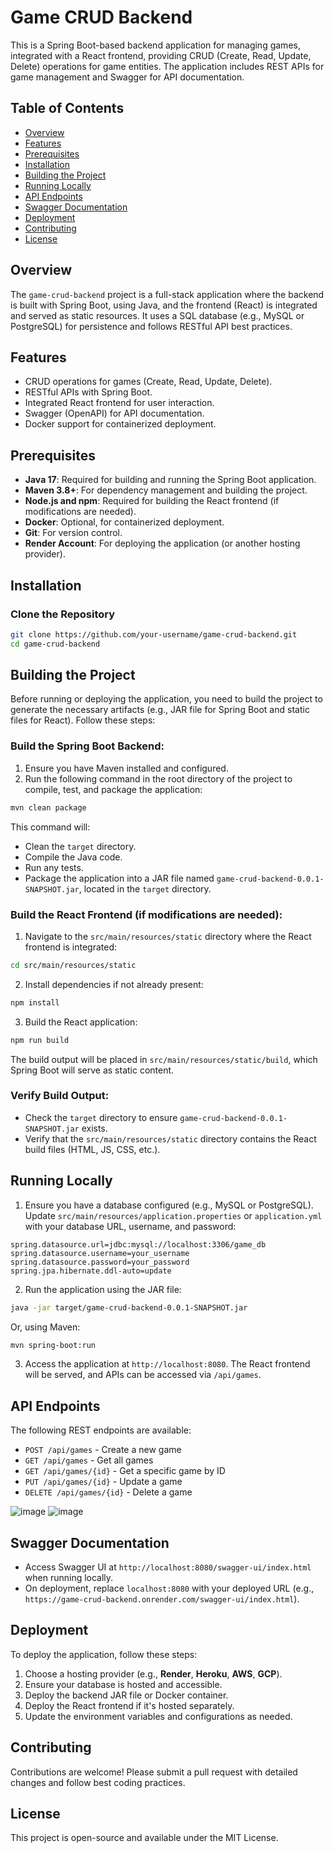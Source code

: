# Game CRUD Backend

This is a Spring Boot-based backend application for managing games, integrated with a React frontend, providing CRUD (Create, Read, Update, Delete) operations for game entities. The application includes REST APIs for game management and Swagger for API documentation.

## Table of Contents
- [Overview](#overview)
- [Features](#features)
- [Prerequisites](#prerequisites)
- [Installation](#installation)
- [Building the Project](#building-the-project)
- [Running Locally](#running-locally)
- [API Endpoints](#api-endpoints)
- [Swagger Documentation](#swagger-documentation)
- [Deployment](#deployment)
- [Contributing](#contributing)
- [License](#license)

## Overview
The `game-crud-backend` project is a full-stack application where the backend is built with Spring Boot, using Java, and the frontend (React) is integrated and served as static resources. It uses a SQL database (e.g., MySQL or PostgreSQL) for persistence and follows RESTful API best practices.

## Features
- CRUD operations for games (Create, Read, Update, Delete).
- RESTful APIs with Spring Boot.
- Integrated React frontend for user interaction.
- Swagger (OpenAPI) for API documentation.
- Docker support for containerized deployment.

## Prerequisites
- **Java 17**: Required for building and running the Spring Boot application.
- **Maven 3.8+**: For dependency management and building the project.
- **Node.js and npm**: Required for building the React frontend (if modifications are needed).
- **Docker**: Optional, for containerized deployment.
- **Git**: For version control.
- **Render Account**: For deploying the application (or another hosting provider).

## Installation

### Clone the Repository
```bash
git clone https://github.com/your-username/game-crud-backend.git
cd game-crud-backend
```

## Building the Project
Before running or deploying the application, you need to build the project to generate the necessary artifacts (e.g., JAR file for Spring Boot and static files for React). Follow these steps:

### Build the Spring Boot Backend:
1. Ensure you have Maven installed and configured.
2. Run the following command in the root directory of the project to compile, test, and package the application:

```bash
mvn clean package
```

This command will:
- Clean the `target` directory.
- Compile the Java code.
- Run any tests.
- Package the application into a JAR file named `game-crud-backend-0.0.1-SNAPSHOT.jar`, located in the `target` directory.

### Build the React Frontend (if modifications are needed):
1. Navigate to the `src/main/resources/static` directory where the React frontend is integrated:

```bash
cd src/main/resources/static
```

2. Install dependencies if not already present:

```bash
npm install
```

3. Build the React application:

```bash
npm run build
```

The build output will be placed in `src/main/resources/static/build`, which Spring Boot will serve as static content.

### Verify Build Output:
- Check the `target` directory to ensure `game-crud-backend-0.0.1-SNAPSHOT.jar` exists.
- Verify that the `src/main/resources/static` directory contains the React build files (HTML, JS, CSS, etc.).

## Running Locally
1. Ensure you have a database configured (e.g., MySQL or PostgreSQL). Update `src/main/resources/application.properties` or `application.yml` with your database URL, username, and password:

```properties
spring.datasource.url=jdbc:mysql://localhost:3306/game_db
spring.datasource.username=your_username
spring.datasource.password=your_password
spring.jpa.hibernate.ddl-auto=update
```

2. Run the application using the JAR file:

```bash
java -jar target/game-crud-backend-0.0.1-SNAPSHOT.jar
```

Or, using Maven:

```bash
mvn spring-boot:run
```

3. Access the application at `http://localhost:8080`. The React frontend will be served, and APIs can be accessed via `/api/games`.

## API Endpoints
The following REST endpoints are available:

- `POST /api/games` - Create a new game
- `GET /api/games` - Get all games
- `GET /api/games/{id}` - Get a specific game by ID
- `PUT /api/games/{id}` - Update a game
- `DELETE /api/games/{id}` - Delete a game

![image](https://github.com/user-attachments/assets/2dce621b-c403-4d26-a450-8b87fbb4382c)
![image](https://github.com/user-attachments/assets/7ad85ae1-d3fd-475d-b628-c906846b8532)



## Swagger Documentation
- Access Swagger UI at `http://localhost:8080/swagger-ui/index.html` when running locally.
- On deployment, replace `localhost:8080` with your deployed URL (e.g., `https://game-crud-backend.onrender.com/swagger-ui/index.html`).

## Deployment
To deploy the application, follow these steps:
1. Choose a hosting provider (e.g., **Render**, **Heroku**, **AWS**, **GCP**).
2. Ensure your database is hosted and accessible.
3. Deploy the backend JAR file or Docker container.
4. Deploy the React frontend if it's hosted separately.
5. Update the environment variables and configurations as needed.

## Contributing
Contributions are welcome! Please submit a pull request with detailed changes and follow best coding practices.

## License
This project is open-source and available under the MIT License.

